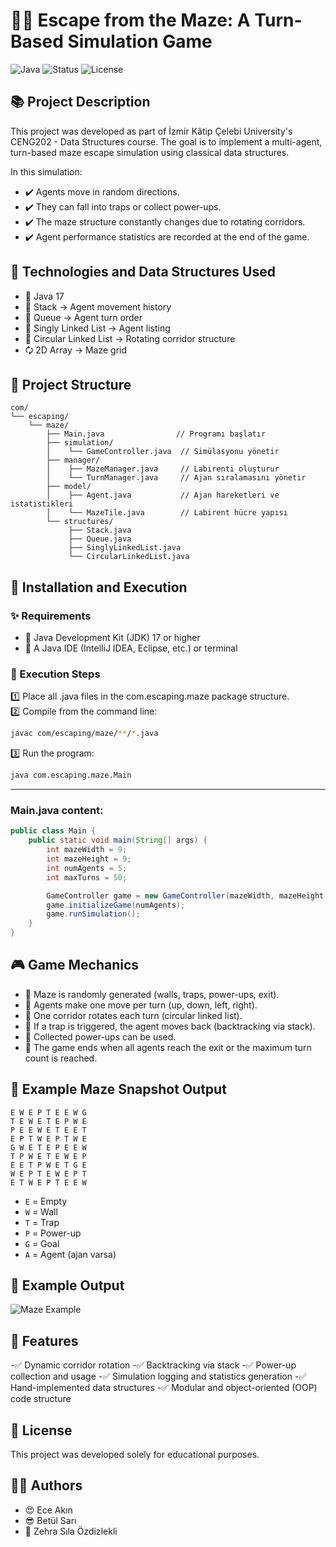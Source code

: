 # 🏃‍♂️ Escape from the Maze: A Turn-Based Simulation Game

![Java](https://img.shields.io/badge/Java-17%2B-red?style=for-the-badge&logo=java)
![Status](https://img.shields.io/badge/Status-Completed-brightgreen?style=for-the-badge)
![License](https://img.shields.io/badge/License-Educational-lightgrey?style=for-the-badge)



## 📚 Project Description  

This project was developed as part of İzmir Kâtip Çelebi University's CENG202 - Data Structures course.
The goal is to implement a multi-agent, turn-based maze escape simulation using classical data structures.

In this simulation:
- ✔️ Agents move in random directions.  
- ✔️ They can fall into traps or collect power-ups.  
- ✔️ The maze structure constantly changes due to rotating corridors.  
- ✔️ Agent performance statistics are recorded at the end of the game.  



## 💠 Technologies and Data Structures Used

- 🚀 Java 17  
- 🧱 Stack → Agent movement history  
- 🚦 Queue → Agent turn order  
- 🔗 Singly Linked List → Agent listing   
- 🔄 Circular Linked List → Rotating corridor structure  
- 🗘️ 2D Array → Maze grid  



## 📆 Project Structure  

```plaintext
com/
└── escaping/
    └── maze/
        ├── Main.java                // Programı başlatır
        ├── simulation/
        │    └── GameController.java  // Simülasyonu yönetir
        ├── manager/
        │    ├── MazeManager.java     // Labirenti oluşturur
        │    └── TurnManager.java     // Ajan sıralamasını yönetir
        ├── model/
        │    ├── Agent.java           // Ajan hareketleri ve istatistikleri
        │    └── MazeTile.java        // Labirent hücre yapısı
        └── structures/
             ├── Stack.java
             ├── Queue.java
             ├── SinglyLinkedList.java
             └── CircularLinkedList.java
```



## 🚀 Installation and Execution

### ✨ Requirements

- 📌 Java Development Kit (JDK) 17 or higher   
- 📌 A Java IDE (IntelliJ IDEA, Eclipse, etc.) or terminal

### 🚀 Execution Steps

1️⃣  Place all .java files in the com.escaping.maze package structure.  
2️⃣  Compile from the command line:

```bash
javac com/escaping/maze/**/*.java
```

3️⃣ Run the program:

```bash
java com.escaping.maze.Main
```

---

### Main.java content:

```java
public class Main {
    public static void main(String[] args) {
        int mazeWidth = 9;
        int mazeHeight = 9;
        int numAgents = 5;
        int maxTurns = 50;

        GameController game = new GameController(mazeWidth, mazeHeight, numAgents, maxTurns);
        game.initializeGame(numAgents);
        game.runSimulation();
    }
}
```



## 🎮 Game Mechanics

- 🔹 Maze is randomly generated (walls, traps, power-ups, exit).   
- 🔹 Agents make one move per turn (up, down, left, right).  
- 🔹 One corridor rotates each turn (circular linked list).    
- 🔹 If a trap is triggered, the agent moves back (backtracking via stack).  
- 🔹 Collected power-ups can be used.   
- 🔹 The game ends when all agents reach the exit or the maximum turn count is reached.  



## 🎉 Example Maze Snapshot Output

```
E W E P T E E W G
T E W E T E P W E
P E E W E T E E T
E P T W E P T W E
G W E T E P E E W
T P W E T E W E P
E E T P W E T G E
W E P T E W E P T
E T W E P T E E W
```

- `E` = Empty  
- `W` = Wall  
- `T` = Trap  
- `P` = Power-up  
- `G` = Goal  
- `A` = Agent (ajan varsa)
  

## 🎊 Example Output

![Maze Example](https://github.com/user-attachments/assets/1b68077a-a2ce-4d4b-a22f-d11127fd05be)



## 🌟 Features

-✅ Dynamic corridor rotation
-✅ Backtracking via stack
-✅ Power-up collection and usage
-✅ Simulation logging and statistics generation
-✅ Hand-implemented data structures
-✅ Modular and object-oriented (OOP) code structure


## 📝 License

This project was developed solely for educational purposes.



## 👩‍💻 Authors

- 😍 Ece Akın  
- 😎 Betül Sarı  
- 🌻 Zehra Sıla Özdizlekli  




 
 
 
 
 
 
 
 
 
